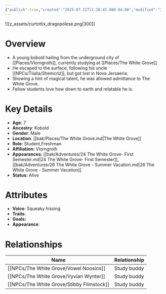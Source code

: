 ```yaml
---
{"publish":true,"created":"2025-07-21T11:30:45.000-04:00","modified":"2025-10-17T10:23:39.593-04:00","cssclasses":""}
---
```


![[z_assets/curtottix_dragopolese.png|300]]

# Overview
- A young kobold hailing from the underground city of [[Places/Vlorngroth]], currently studying at [[Places/The White Grove]]
- He escaped to the surface, following his uncle [[NPCs/Tiialia/Shemcriz]], but got lost in Nova Jersaeria.
- Showing a hint of magical talent, he was allowed admittance to The White Grove.
- Fellow students love how down to earth and relatable he is.

# Key Details
- **Age**: 7
- **Ancestry**: Kobold
- **Gender**: Male
- **Location**: [[bak/Places/The White Grove.md\|The White Grove]]
- **Role**: Student,Freshman
- **Affiliation:** Vlorngroth
- **Appearances:** [[bak/Adventures/24 The White Grove- First Semester.md\|24 The White Grove- First Semester]],[[bak/Adventures/26 The White Grove - Summer Vacation.md\|26 The White Grove - Summer Vacation]]
- **Status:** Alive

# Attributes
- **Voice**: Squeaky hissing
- **Traits**: 
- **Goals:** 
- **Appearance**: 

# Relationships

| Name                 | Relationship |
| -------------------- | ------------ |
| [[NPCs/The White Grove/Vowel Noosins]]    | Study buddy  |
| [[NPCs/The White Grove/Vyvian Wynter]]    | Study buddy  |
| [[NPCs/The White Grove/Stibby Flimstock]] | Study buddy  |

